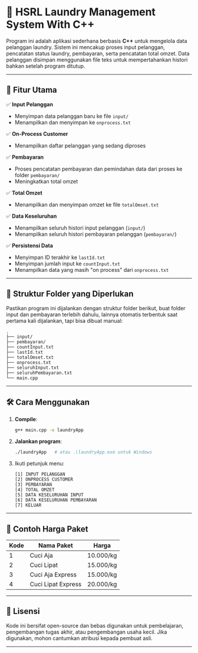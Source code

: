 # 🧺 HSRL Laundry Management System With C++

Program ini adalah aplikasi sederhana berbasis **C++** untuk mengelola data pelanggan laundry. Sistem ini mencakup proses input pelanggan, pencatatan status laundry, pembayaran, serta pencatatan total omzet. Data pelanggan disimpan menggunakan file teks untuk mempertahankan histori bahkan setelah program ditutup.

---

## 📂 Fitur Utama

✅ **Input Pelanggan**

* Menyimpan data pelanggan baru ke file `input/`
* Menampilkan dan menyimpan ke `onprocess.txt`

✅ **On-Process Customer**

* Menampilkan daftar pelanggan yang sedang diproses

✅ **Pembayaran**

* Proses pencatatan pembayaran dan pemindahan data dari proses ke folder `pembayaran/`
* Meningkatkan total omzet

✅ **Total Omzet**

* Menampilkan dan menyimpan omzet ke file `totalOmset.txt`

✅ **Data Keseluruhan**

* Menampilkan seluruh histori input pelanggan (`input/`)
* Menampilkan seluruh histori pembayaran pelanggan (`pembayaran/`)

✅ **Persistensi Data**

* Menyimpan ID terakhir ke `lastId.txt`
* Menyimpan jumlah input ke `countInput.txt`
* Menampilkan data yang masih "on process" dari `onprocess.txt`

---

## 📁 Struktur Folder yang Diperlukan

Pastikan program ini dijalankan dengan struktur folder berikut, buat folder input dan pembayaran terlebih dahulu, lainnya otomatis terbentuk saat pertama kali dijalankan, tapi bisa dibuat manual:

```
.
├── input/
├── pembayaran/
├── countInput.txt
├── lastId.txt
├── totalOmset.txt
├── onprocess.txt
├── seluruhInput.txt
├── seluruhPembayaran.txt
└── main.cpp
```

---

## 🛠️ Cara Menggunakan

1. **Compile**:

   ```bash
   g++ main.cpp -o laundryApp
   ```

2. **Jalankan program**:

   ```bash
   ./laundryApp   # atau .\laundryApp.exe untuk Windows
   ```

3. Ikuti petunjuk menu:

   ```
   [1] INPUT PELANGGAN
   [2] ONPROCESS CUSTOMER
   [3] PEMBAYARAN
   [4] TOTAL OMZET
   [5] DATA KESELURUHAN INPUT
   [6] DATA KESELURUHAN PEMBAYARAN
   [7] KELUAR
   ```

---

## 📌 Contoh Harga Paket

| Kode | Nama Paket         | Harga     |
| ---- | ------------------ | --------- |
| 1    | Cuci Aja           | 10.000/kg |
| 2    | Cuci Lipat         | 15.000/kg |
| 3    | Cuci Aja Express   | 15.000/kg |
| 4    | Cuci Lipat Express | 20.000/kg |

---

## 📄 Lisensi

Kode ini bersifat open-source dan bebas digunakan untuk pembelajaran, pengembangan tugas akhir, atau pengembangan usaha kecil. Jika digunakan, mohon cantumkan atribusi kepada pembuat asli.

---
